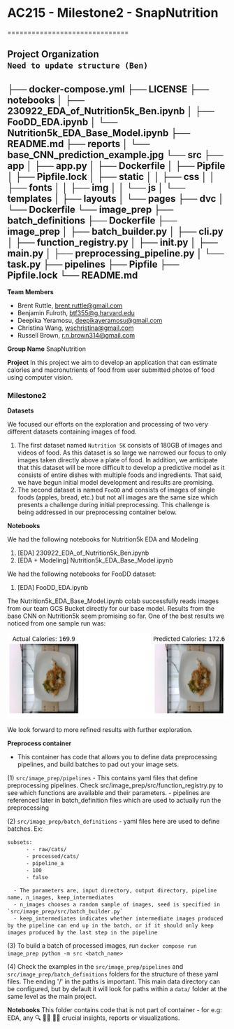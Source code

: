 # AC215 - Milestone2 - SnapNutrition
==============================

Project Organization
<br>
`Need to update structure (Ben)`
------------
├── docker-compose.yml
├── LICENSE
├── notebooks
│   ├── 230922_EDA_of_Nutrition5k_Ben.ipynb
│   ├── FooDD_EDA.ipynb
│   └── Nutrition5k_EDA_Base_Model.ipynb
├── README.md
├── reports
│   └── base_CNN_prediction_example.jpg
└── src
    ├── app
    │   ├── app.py
    │   ├── Dockerfile
    │   ├── Pipfile
    │   ├── Pipfile.lock
    │   ├── static
    │   │   ├── css
    │   │   ├── fonts
    │   │   ├── img
    │   │   └── js
    │   └── templates
    │       ├── layouts
    │       └── pages
    ├── dvc
    │   └── Dockerfile
    └── image_prep
        ├── batch_definitions
        ├── Dockerfile
        ├── image_prep
        │   ├── batch_builder.py
        │   ├── cli.py
        │   ├── function_registry.py
        │   ├── __init__.py
        │   ├── __main__.py
        │   ├── preprocessing_pipeline.py
        │   └── task.py
        ├── pipelines
        ├── Pipfile
        ├── Pipfile.lock
        └── README.md
--------

**Team Members**
- Brent Ruttle, [brent.ruttle@gmail.com](brent.ruttle@gmail.com)
- Benjamin Fulroth, [btf355@g.harvard.edu](btf355@g.harvard.edu)
- Deepika Yeramosu, [deepikayeramosu@gmail.com](deepikayeramosu@gmail.com)
- Christina Wang, [wschristina@gmail.com](wschristina@gmail.com)
- Russell Brown, [r.n.brown314@gmail.com](r.n.brown314@gmail.com)

**Group Name**
SnapNutrition

**Project**
In this project we aim to develop an application that can estimate calories and macronutrients of food from user submitted photos of food using computer vision.

### Milestone2 ###

**Datasets**

We focused our efforts on the exploration and processing of two very different datasets containing images of food.

1. The first dataset named `Nutrition 5K` consists of 180GB of images and videos of food.  As this dataset is so large we narrowed our focus to only images taken directly above a plate of food.  In addition, we anticipate that this dataset will be more difficult to develop a predictive model as it consists of entire dishes with multiple foods and ingredients.  That said, we have begun initial model development and results are promising.
2. The second dataset is named `FooDD` and consists of images of single foods (apples, bread, etc.) but not all images are the same size which presents a challenge during initial preprocessing.  This challenge is being addressed in our preprocessing container below.


**Notebooks**

We had the following notebooks for Nutrition5k EDA and Modeling
1. [EDA] 230922_EDA_of_Nutrition5k_Ben.ipynb
2. [EDA + Modeling] Nutrition5k_EDA_Base_Model.ipynb

We had the following notebooks for FooDD dataset: 
1. [EDA] FooDD_EDA.ipynb

The Nutrition5k_EDA_Base_Model.ipynb colab successfully reads images from our team GCS Bucket directly for our base model.
Results from the base CNN on Nutrition5k seem promising so far. One of the best results we noticed from one sample run was: 

![](reports/base_CNN_prediction_example.jpg)

We look forward to more refined results with further exploration.


**Preprocess container**
- This container has code that allows you to define data preprocessing pipelines, and build batches to pad out your image sets.

(1) `src/image_prep/pipelines`
      - This contains yaml files that define preprocessing pipelines. Check src/image_prep/src/function_registry.py to see which functions are available and their parameters.
      - pipelines are referenced later in batch_definition files which are used to actually run the preprocessing

(2) `src/image_prep/batch_definitions`
      - yaml files here are used to define batches. Ex:
```
subsets:
      - - raw/cats/
      - processed/cats/
      - pipeline_a
      - 100
      - false
```
      - The parameters are, input directory, output directory, pipeline name, n_images, keep_intermediates
      - n_images chooses a random sample of images, seed is specified in `src/image_prep/src/batch_builder.py`
      - keep_intermediates indicates whether intermediate images produced by the pipeline can end up in the batch, or if it should only keep images produced by the last step in the pipeline

(3) To build a batch of processed images, run `docker compose run image_prep python -m src <batch_name>`

(4) Check the examples in the `src/image_prep/pipelines` and `src/image_prep/batch_definitions` folders for the structure of these yaml files. The ending '/' in the paths is important. This main data directory can be configured, but by default it will look for paths within a `data/` folder at the same level as the main project.

**Notebooks** 
This folder contains code that is not part of container - for e.g: EDA, any 🔍 🕵️‍♀️ 🕵️‍♂️ crucial insights, reports or visualizations.
